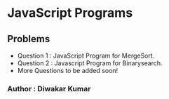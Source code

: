 # JavaScript Programs

## Problems

- Question 1 : JavaScript Program for MergeSort.
- Question 2 : Javascript Program for Binarysearch.
- More Questions to be added soon!

### Author : Diwakar Kumar
